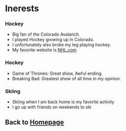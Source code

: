 # Inerests 

### Hockey

* Big fan of the Colorado Avalanch.
* I played Hockey growing up in Colorado.
* I unfortunately also broke my leg playing hockey.
* My favorite website is [NHL.com](http://nhl.com/) 
### Hockey
* Game of Thrones: Great show, Awful ending.
* Breaking Bad: Greatest show of all time in my opinion.

### Skiing
 * Skiing when I am back home is my favorite activity
 * I go up with friends on weekends to ski

## Back to [Homepage](https://github.com/jackelly23/jackelly23.gethub.io.git)
